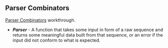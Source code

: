 ## Parser Combinators
[Parser Combinators](https://gist.github.com/yelouafi/556e5159e869952335e01f6b473c4ec1) workthrough.

- **_Parser_** - A function that takes some input in form of a raw sequence and returns some meaningful data built from that sequence, or an error if the input did not conform to what is expected.

